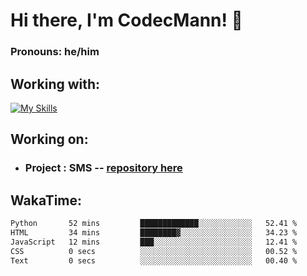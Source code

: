 # Hi there, I'm CodecMann! 👋

### Pronouns: he/him


## Working with:
[![My Skills](https://skillicons.dev/icons?i=kotlin,nodejs,django,python,bots&theme=dark)](https://skillicons.dev)


## Working on:
- ### Project : SMS -- [repository here](https://github.com/NikeStyleProject/project-sms)

## WakaTime:

<!--START_SECTION:waka-->

```txt
Python       52 mins         █████████████░░░░░░░░░░░░   52.41 %
HTML         34 mins         ████████▓░░░░░░░░░░░░░░░░   34.23 %
JavaScript   12 mins         ███░░░░░░░░░░░░░░░░░░░░░░   12.41 %
CSS          0 secs          ░░░░░░░░░░░░░░░░░░░░░░░░░   00.52 %
Text         0 secs          ░░░░░░░░░░░░░░░░░░░░░░░░░   00.40 %
```

<!--END_SECTION:waka-->
